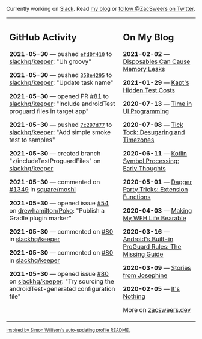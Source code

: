 Currently working on [Slack](https://slack.com/). Read [my blog](https://zacsweers.dev/) or [follow @ZacSweers on Twitter](https://twitter.com/ZacSweers).

<table><tr><td valign="top" width="60%">

## GitHub Activity
<!-- githubActivity starts -->
**2021-05-30** — pushed [`efd0f410`](https://github.com/slackhq/keeper/commit/efd0f410a21de3b671b5588adb610e1a2ec38bb4) to [slackhq/keeper](https://api.github.com/repos/slackhq/keeper): "Uh groovy"

**2021-05-30** — pushed [`358e4295`](https://github.com/slackhq/keeper/commit/358e4295a56f52ae6ed92060d8e39e7b096d5bac) to [slackhq/keeper](https://api.github.com/repos/slackhq/keeper): "Update task name"

**2021-05-30** — opened PR [#81](https://api.github.com/repos/slackhq/keeper/pulls/81) to [slackhq/keeper](https://api.github.com/repos/slackhq/keeper): "Include androidTest proguard files in target app"

**2021-05-30** — pushed [`7c297d77`](https://github.com/slackhq/keeper/commit/7c297d779bd2f33e2c3e481a584e1e60afeaf946) to [slackhq/keeper](https://api.github.com/repos/slackhq/keeper): "Add simple smoke test to samples"

**2021-05-30** — created branch "z/includeTestProguardFiles" on [slackhq/keeper](https://api.github.com/repos/slackhq/keeper)

**2021-05-30** — commented on [#1349](https://github.com/square/moshi/issues/1349#issuecomment-851073659) in [square/moshi](https://api.github.com/repos/square/moshi)

**2021-05-30** — opened issue [#54](https://api.github.com/repos/drewhamilton/Poko/issues/54) on [drewhamilton/Poko](https://api.github.com/repos/drewhamilton/Poko): "Publish a Gradle plugin marker"

**2021-05-30** — commented on [#80](https://github.com/slackhq/keeper/issues/80#issuecomment-851055039) in [slackhq/keeper](https://api.github.com/repos/slackhq/keeper)

**2021-05-30** — commented on [#80](https://github.com/slackhq/keeper/issues/80#issuecomment-851054795) in [slackhq/keeper](https://api.github.com/repos/slackhq/keeper)

**2021-05-30** — opened issue [#80](https://api.github.com/repos/slackhq/keeper/issues/80) on [slackhq/keeper](https://api.github.com/repos/slackhq/keeper): "Try sourcing the androidTest-generated configuration file"
<!-- githubActivity ends -->
</td><td valign="top" width="40%">

## On My Blog
<!-- blog starts -->
**2021-02-02** — [Disposables Can Cause Memory Leaks](https://www.zacsweers.dev/disposables-can-cause-memory-leaks/)

**2021-01-29** — [Kapt's Hidden Test Costs](https://www.zacsweers.dev/kapts-hidden-test-costs/)

**2020-07-13** — [Time in UI Programming](https://www.zacsweers.dev/time-in-ui/)

**2020-07-08** — [Tick Tock: Desugaring and Timezones](https://www.zacsweers.dev/ticktock-desugaring-timezones/)

**2020-06-11** — [Kotlin Symbol Processing: Early Thoughts](https://www.zacsweers.dev/kotlin-symbol-processor-early-thoughts/)

**2020-05-01** — [Dagger Party Tricks: Extension Functions](https://www.zacsweers.dev/dagger-party-tricks-extension-functions/)

**2020-04-03** — [Making My WFH Life Bearable](https://www.zacsweers.dev/making-wfh-life-bearable/)

**2020-03-16** — [Android's Built-in ProGuard Rules: The Missing Guide](https://www.zacsweers.dev/android-proguard-rules/)

**2020-03-09** — [Stories from Josephine](https://www.zacsweers.dev/stories-from-josephine/)

**2020-02-05** — [It's Nothing](https://www.zacsweers.dev/its-nothing/)
<!-- blog ends -->
More on [zacsweers.dev](https://zacsweers.dev/)
</td></tr></table>

<sub><a href="https://simonwillison.net/2020/Jul/10/self-updating-profile-readme/">Inspired by Simon Willison's auto-updating profile README.</a></sub>